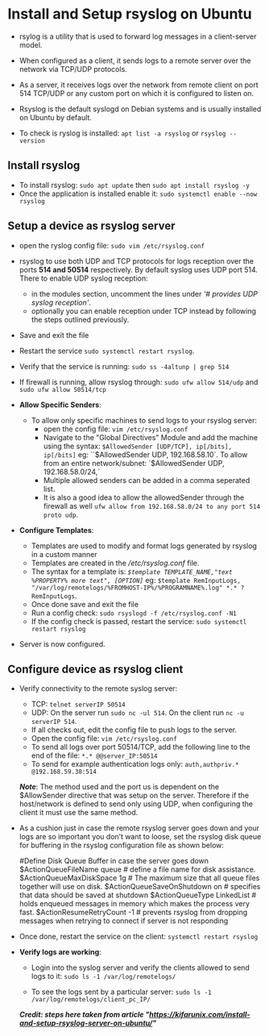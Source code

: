 # Install and Setup rsyslog on Ubuntu

- rsylog is a utility that is used to forward log messages in a client-server model.
- When configured as a client, it sends logs to a remote server over the network via TCP/UDP protocols.
- As a server, it receives logs over the network from remote client on port 514 TCP/UDP or any custom port on which it is configured to listen on.
- Rsyslog is the default syslogd on Debian systems and is usually installed on Ubuntu by default.

- To check is ryslog is installed: `apt list -a rsyslog` or `rsyslog --version`

## Install rsyslog

- To install rsyslog: `sudo apt update` then `sudo apt install rsyslog -y`
- Once the application is installed enable it: `sudo systemctl enable --now rsyslog`

## Setup a device as rsyslog server

- open the ryslog config file: `sudo vim /etc/rsyslog.conf`
- rsyslog to use both UDP and TCP protocols for logs reception over the ports **514 and 50514** respectively.  By default syslog uses UDP port 514.  There to enable UDP syslog reception:
  - in the modules section, uncomment the lines under *'# provides UDP syslog reception'*.
  - optionally you can enable reception under TCP instead by following the steps outlined previously.
- Save and exit the file
- Restart the service `sudo systemctl restart rsyslog`.
- Verify that the service is running: `sudo ss -4altunp | grep 514`
- If firewall is running, allow rsyslog through: `sudo ufw allow 514/udp` and `sudo ufw allow 50514/tcp`

- **Allow Specific Senders**:
  - To allow only specific machines to send logs to your rsyslog server:
    - open the config file: `vim /etc/rsyslog.conf`
    - Navigate to the "Global Directives" Module and add the machine using the syntax: `$AllowedSender [UDP/TCP], ip[/bits], ip[/bits]` eg:
    ``$AllowedSender UDP, 192.168.58.10`.  To allow from an entire network/subnet: `$AllowedSender UDP, 192.168.58.0/24,`
    - Multiple allowed senders can be added in a comma seperated list.
    - It is also a good idea to allow the allowedSender through the firewall as well `ufw allow from 192.168.58.0/24 to any port 514 proto udp`.

- **Configure Templates**:
  - Templates are used to modify and format logs generated by rsyslog in a custom manner
  - Templates are created in the */etc/rsyslog.conf* file.
  - The syntax for a template is: *`$template TEMPLATE_NAME,"text %PROPERTY% more text", [OPTION]`* eg: `$template RemInputLogs, "/var/log/remotelogs/%FROMHOST-IP%/%PROGRAMNAME%.log" *.* ?RemInputLogs`.
  - Once done save and exit the file
  - Run a config check: `sudo rsyslogd -f /etc/rsyslog.conf -N1`
  - If the config check is passed, restart the service: `sudo systemctl restart rsyslog`

- Server is now configured.

## Configure device as rsyslog client

- Verify connectivity to the remote syslog server:
  - TCP: `telnet serverIP 50514`
  - UDP: On the server run `sudo nc -ul 514`.  On the client run `nc -u serverIP 514`.
  - If all checks out, edit the config file to push logs to the server.
  - Open the config file: `vim /etc/rsyslog.conf`
  - To send all logs over port 50514/TCP, add the following line to the end of the file: `*.* @@server_IP:50514`
  - To send for example authentication logs only: `auth,authpriv.* @192.168.59.38:514`

  ***Note***: The method used and the port us is dependent on the $AllowSender directive that was setup on the server. Therefore if the host/network is defined to send only using UDP, when configuring the client it must use the same method.

- As a cushion just in case the remote rsyslog server goes down and your logs are so important you don’t want to loose, set the rsyslog disk queue for buffering in the rsyslog configuration file as shown below:

  #Define Disk Queue Buffer in case the server goes down
  $ActionQueueFileName queue # define a file name for disk assistance.
  $ActionQueueMaxDiskSpace 1g  # The maximum size that all queue files together will use on disk.
  $ActionQueueSaveOnShutdown on  # specifies that data should be saved at shutdown
  $ActionQueueType LinkedList  # holds enqueued messages in memory which makes the process very fast.
  $ActionResumeRetryCount -1  # prevents rsyslog from dropping messages when retrying to connect if server is not responding

- Once done, restart the service on the client:
  `systemctl restart rsyslog`

- **Verify logs are working**:
  - Login into the syslog server and verify the clients allowed to send logs to it:
    `sudo ls -1 /var/log/remotelogs/`
  
  - To see the logs sent by a particular server:
    `sudo ls -1 /var/log/remotelogs/client_pc_IP/`
  

  ***Credit: steps here taken from article "https://kifarunix.com/install-and-setup-rsyslog-server-on-ubuntu/"***
